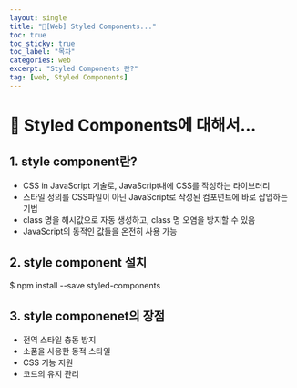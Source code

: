 ```yaml
---
layout: single
title: "📘[Web] Styled Components..."
toc: true
toc_sticky: true
toc_label: "목차"
categories: web
excerpt: "Styled Components 란?"
tag: [web, Styled Components]
---
```

# 📘 Styled Components에 대해서...

## 1. style component란?
- CSS in JavaScript 기술로, JavaScript내에 CSS를 작성하는 라이브러리
- 스타일 정의를 CSS파일이 아닌 JavaScript로 작성된 컴포넌트에 바로 삽입하는 기법
- class 명을 해시값으로 자동 생성하고, class 명 오염을 방지할 수 있음
- JavaScript의 동적인 값들을 온전히 사용 가능

## 2. style component 설치
$ npm install --save styled-components

## 3. style componenet의 장점
- 전역 스타일 충동 방지
- 소품을 사용한 동적 스타일
- CSS 기능 지원
- 코드의 유지 관리